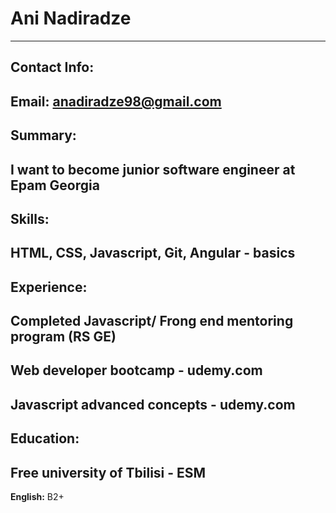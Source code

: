 # Ani Nadiradze

---

**Contact Info:**
---
Email: anadiradze98@gmail.com
---
**Summary:**
---
I want to become junior software engineer at Epam Georgia
---
**Skills:**
---
HTML, CSS, Javascript, Git, Angular - basics
---
**Experience:**
---
Completed Javascript/ Frong end mentoring program (RS GE)
---
Web developer bootcamp - udemy.com 
---
Javascript advanced concepts - udemy.com
---
**Education:**
---
Free university of Tbilisi - ESM 
---
**English:**  B2+
